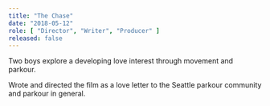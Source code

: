 ```yaml
---
title: "The Chase"
date: "2018-05-12"
role: [ "Director", "Writer", "Producer" ]
released: false
---
```

Two boys explore a developing love interest through movement and parkour.

Wrote and directed the film as a love letter to the Seattle parkour community and parkour in general.
